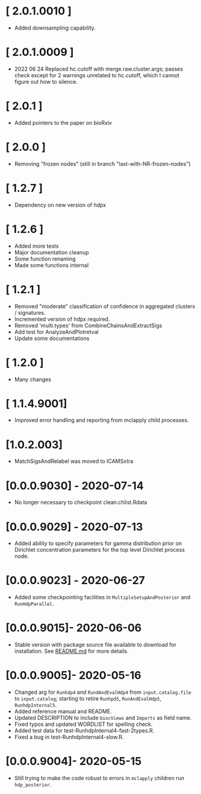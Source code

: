 # [ 2.0.1.0010 ]
 * Added downsampling capability.

# [ 2.0.1.0009 ]
 * 2022 06 24 Replaced hc.cutoff with merge.raw.cluster.args; passes check except for
   2 warnings unrelated to hc.cutoff, which I cannot figure out how to
   silence.

# [ 2.0.1 ]
 * Added pointers to the paper on bioRxiv

# [ 2.0.0 ] 
 * Removing "frozen nodes" (still in branch "last-with-NR-frozen-nodes")

# [ 1.2.7 ]
 * Dependency on new version of hdpx

# [ 1.2.6 ]
 * Added more tests
 * Major documentation cleanup
 * Some function renaming
 * Made some functions internal

# [ 1.2.1 ]
 * Removed "moderate" classification of confidence in aggregated clusters / signatures.
 * Incremented version of hdpx required.
 * Removed 'multi.types' from CombineChainsAndExtractSigs
 * Add test for AnalyzeAndPlotretval
 * Update some documentations

# [ 1.2.0 ]
 * Many changes

# [ 1.1.4.9001]
* Improved error handling and reporting from mclapply child processes.

# [1.0.2.003]
* MatchSigsAndRelabel was moved to ICAMSxtra

# [0.0.0.9030] - 2020-07-14
* No longer necessary to checkpoint clean.chlist.Rdata

# [0.0.0.9029] - 2020-07-13
* Added ability to specify parameters for gamma distribution prior on 
  Dirichlet concentration parameters for the top level Dirichlet process node.

# [0.0.0.9023] - 2020-06-27
* Added some checkpointing facilities in `MultipleSetupAndPosterior` and `RunHdpParallel`.

# [0.0.0.9015]- 2020-06-06
* Stable version with package source file available to download for installation. See [README.md](https://github.com/steverozen/mSigHdp/blob/master/README.md) for more details.

# [0.0.0.9005]- 2020-05-16
* Changed arg for `Runhdp4` and `RundAndEvalHdp4` from `input.catalog.file` to
  `input.catalog`; starting to retire `Runhpd5`, `RunAndEvalHdp5`, `RunhdpInternal5`.
* Added reference manual and README.
* Updated DESCRIPTION to include `biocViews` and `Imports` as field name.
* Fixed typos and updated WORDLIST for spelling check.
* Added test data for test-RunhdpInternal4-fast-2types.R.
* Fixed a bug in test-RunhdpInternal4-slow.R.

# [0.0.0.9004]- 2020-05-15
* Still trying to make the code robust to errors in `mclapply` children
  run `hdp_posterior`.
